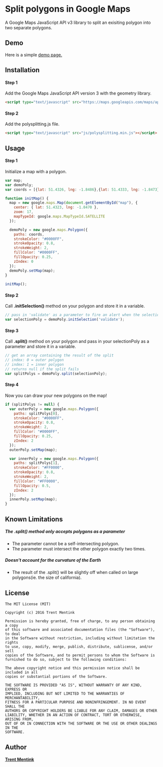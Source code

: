 # Split polygons in Google Maps
A Google Maps JavaScript API v3 library to split an exisiting polygon into two separate polygons.

## Demo
Here is a simple [demo page.](http://projects.trentmentink.com/projects/polygon_splitting)

## Installation
#### Step 1
Add the Google Maps JavaScript API version 3 with the geometry library.
```html
<script type="text/javascript" src="https://maps.googleapis.com/maps/api/js?v=3.exp&libraries=geometry"></script>
```
#### Step 2
Add the polysplitting.js file.
```html
<script type="text/javascript" src="js/polysplitting.min.js"></script>
```
  
## Usage
#### Step 1
Initialize a map with a polygon.
```javascript
var map;
var demoPoly;
var coords = [{lat: 51.4326, lng: -1.8486},{lat: 51.4333, lng: -1.8473},{lat: 51.4330, lng: -1.8458},{lat: 51.4320, lng: -1.8454},{lat: 51.4313, lng: -1.8466},{lat: 51.4316, lng: -1.8482}];

function initMap() {
  map = new google.maps.Map(document.getElementById("map"), {
    center: { lat: 51.4323, lng: -1.8470 },
    zoom: 17,
    mapTypeId: google.maps.MapTypeId.SATELLITE
  });

  demoPoly = new google.maps.Polygon({
    paths: coords,
    strokeColor: "#0000FF",
    strokeOpacity: 0.8,
    strokeWeight: 2,
    fillColor: "#0000FF",
    fillOpacity: 0.25,
    zIndex: 0
  });
  demoPoly.setMap(map);
}
   
initMap();
```
#### Step 2
Call **.initSelection()** method on your polygon and store it in a variable.
```javascript
// pass in 'validate' as a parameter to fire an alert when the selection box intersects itself
var selectionPoly = demoPoly.initSelection('validate');
```

#### Step 3
Call **.split()** method on your polygon and pass in your selectionPoly as a parameter and store it in a variable.
```javascript
// get an array containing the result of the split
// index: 0 = outer polygon
// index: 1 = inner polygon
// returns null if the split fails 
var splitPolys = demoPoly.split(selectionPoly);
```

#### Step 4
Now you can draw your new polygons on the map!
```javascript
if (splitPolys != null) {
  var outerPoly = new google.maps.Polygon({
    paths: splitPolys[0],
    strokeColor: "#0000FF",
    strokeOpacity: 0.8,
    strokeWeight: 2,
    fillColor: "#0000FF",
    fillOpacity: 0.25,
    zIndex: 2
  });
  outerPoly.setMap(map);

  var innerPoly = new google.maps.Polygon({
    paths: splitPolys[1],
    strokeColor: "#FF0000",
    strokeOpacity: 0.8,
    strokeWeight: 2,
    fillColor: "#FF0000",
    fillOpacity: 0.5,
    zIndex: 2
  });
  innerPoly.setMap(map);
}
```

## Known Limitations
##### The .split() method only accepts polygons as a parameter
* The parameter cannot be a self-intersecting polygon.
* The parameter must intersect the other polygon exactly two times.

##### Doesn't account for the curvature of the Earth
* The result of the .split() will be slightly off when called on large polygons(ie. the size of california).

## License
```
The MIT License (MIT)

Copyright (c) 2016 Trent Mentink

Permission is hereby granted, free of charge, to any person obtaining a copy
of this software and associated documentation files (the "Software"), to deal
in the Software without restriction, including without limitation the rights
to use, copy, modify, merge, publish, distribute, sublicense, and/or sell
copies of the Software, and to permit persons to whom the Software is
furnished to do so, subject to the following conditions:

The above copyright notice and this permission notice shall be included in all
copies or substantial portions of the Software.

THE SOFTWARE IS PROVIDED "AS IS", WITHOUT WARRANTY OF ANY KIND, EXPRESS OR
IMPLIED, INCLUDING BUT NOT LIMITED TO THE WARRANTIES OF MERCHANTABILITY,
FITNESS FOR A PARTICULAR PURPOSE AND NONINFRINGEMENT. IN NO EVENT SHALL THE
AUTHORS OR COPYRIGHT HOLDERS BE LIABLE FOR ANY CLAIM, DAMAGES OR OTHER
LIABILITY, WHETHER IN AN ACTION OF CONTRACT, TORT OR OTHERWISE, ARISING FROM,
OUT OF OR IN CONNECTION WITH THE SOFTWARE OR THE USE OR OTHER DEALINGS IN THE
SOFTWARE.
```

## Author
#### [Trent Mentink](http://www.trentmentink.com)
